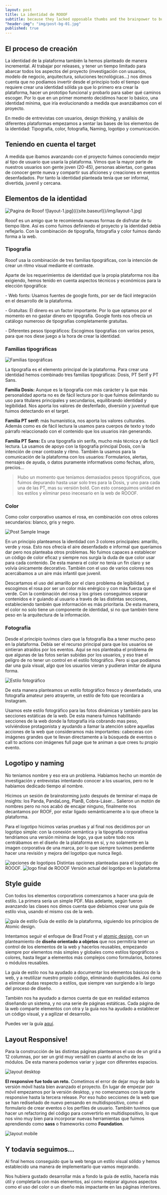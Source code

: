 ```yaml
---
layout: post
title: La identidad de ROOOF
subtitle: because they lacked opposable thumbs and the brainpower to build a space program.
"header-img": "img/post-bg-01.jpg"
published: true
---
```











<h2 class="section-heading">El proceso de creación</h2>

<p>La identidad de la plataforma también la hemos planteado de manera incremental.
Al trabajar por releases, y tener un tiempo limitado para abarcar todos los aspectos del proyecto (investigación con usuarios, modelo de negocio, arquitectura, soluciones tecnológicas...) nos dimos cuenta que no podíamos invertir desde el principio todo el tiempo que requiere crear una identidad sólida ya que lo primero era crear la plataforma, hacer un prototipo funcional y probarlo para saber qué caminos escoger. Por lo que en un primer momento decidimos hacer lo básico, una identidad mínima, que iría evolucionando a medida que avanzábamos con el proyecto.

<p>En medio de entrevistas con usuarios, design thinking, y análisis de diferentes plataformas empezamos a sentar las bases de los elementos de la identidad: Tipografía, color, fotografía, Naming, logotipo y comunicación. </p>

<h2 class="section-heading">Teniendo en cuenta el target</h2>

<p>A medida que íbamos avanzando con el proyecto fuimos conociendo mejor al tipo de usuario que usaría la plataforma. Vimos que la mayor parte de nuestros usuarios son gente joven (20-45), personas abiertas, con ganas de conocer gente nueva y compartir sus aficiones y creaciones en eventos desenfadados. Por tanto la identidad planteada tenía que ser informal, divertida, juvenil y cercana.

<h2 class="section-heading">Elementos de la identidad</h2>


<img src="{{ site.baseurl }}/img/layout-1.jpg" alt="Pagina de Rooof">
![layout-1.jpg]({{site.baseurl}}/img/layout-1.jpg)


<span class="caption text-muted">Rooof es un amigo que te recomienda nuevas formas de disfrutar de tu tiempo libre. Así es como fuimos definiendo el proyecto y la identidad debía reflejarlo.
Con la combinación de tipografía, fotografía y color fuimos dando forma a la web.</span>

<h3>Tipografía</h3>

<p>Rooof usa la combinación de tres familias tipográficas, con la intención de crear un ritmo visual mediante el contraste.</p>

<p>Aparte de los requerimientos de identidad que la propia plataforma nos iba exigiendo, hemos tenido en cuenta aspectos técnicos y económicos para la elección tipográfica:</p>
<p>- Web fonts: Usamos fuentes de google fonts,  por ser de fácil integración en el desarrollo de la plataforma.</p>
<p>- Gratuítas: El dinero es un factor importante. Por lo que optamos por el momento en no gastar dinero en tipografía. Google fonts nos ofrecía un catálogo numeroso de tipografías completamente gratuítas.
<p>- Diferentes pesos tipográficos: Escogimos tipografías con varios pesos,  para que nos diese juego a la hora de crear la identidad.</p>

<h3>Familias tipográficas</h3>

<img src="{{ site.baseurl }}/img/tipografia.png" alt="Familias tipográficas">

<span class="caption text-muted">La tipografía es el elemento principal de la plataforma. Para crear una identidad hemos combinado tres familias tipográficas: Dosis, PT Serif y PT Sans.</span>


<p><strong>Familia Dosis:</strong> Aunque es la tipografía con más carácter y la que más personalidad aporta no es de fácil lectura por lo que fuimos delimitando su uso para titulares principales y secundarios, equilibrando identidad y legibilidad.
Nos aporta los valores de desfenfado, diversión y juventud  que fuimos detectando en el target.</p>

<p><strong>Familia PT serif:</strong> más humanística, nos aporta los valores culturales.  Además como es de fácil lectura la usamos para cuerpos de texto y todo párrafo relaccionado con el contenido que los usuarios irán generando.</p>

<p><strong>Familia PT Sans:</strong> Es una tipografía sin serifa, mucho más técnica y de fácil lectura. La usamos de apoyo con la tipografía principal Dosis, con la intención de crear contraste y ritmo.
También la usamos para la comunicación de la plataforma con los usuarios: Formularios, alertas, mensajes de ayuda,  o datos puramente informativos como fechas, aforo, precios...</p>

<blockquote>Hubo un momento que teníamos demasiados pesos tipográficos, que fuimos depurando hasta usar solo tres para la Dosis, y uno para cada una de las PT, mas su versión bold.  Con esto conseguimos unidad en los estilos y eliminar peso inecesario en la web de ROOOF.</blockquote>

<h3>Color</h3>
<p>Como color corporativo usamos el rosa, en combinación con otros colores secundarios: blanco, gris y negro.</p>

<img src="{{ site.baseurl }}/img/color.png" alt="Post Sample Image">

<p>En un principio planteamos la identidad con 3 colores principales: amarillo, verde y rosa. Esto nos ofrecía el aire desenfadado e informal que queríamos dar pero nos planteaba otros problemas. No fuimos capaces a establecer un código de color eficaz y siempre nos surgía la duda de que color usar para cada contenido. De esta manera el color no tenía un fin claro y se volvía únicamente decorativo. También con el uso de varios colores nos acercábamos a un aire más infantil que juvenil.</p>
<p>Descartamos el uso del amarillo por el claro problema de legibilidad, y escogimos el rosa por ser un color más enérgico y con más fuerza que el verde.
Con la combinación del rosa y los grises conseguimos separar contenidos e ir guiando al usuario a través de las distintas secciones, estableciendo también que información es más prioritaria. De esta manera, el color no solo tiene un componente de identidad, si no que también tiene peso en la arquitectura de la información.</p>

<h3>Fotografía</h3>

<p>Desde el principio tuvimos claro que la fotografía iba a tener mucho peso en la plataforma. Debía ser el recurso principal para que los usuarios se sintieran atraídos por los eventos.
Aquí se nos planteaba el problema de que algunas de las fotos serían subidas por los usuarios, y eso trae el peligro de no tener un control en el estilo fotográfico. Pero si que podíamos dar una guía visual, algo que los usuarios vieran y pudieran imitar de alguna forma. </p>

<img src="{{ site.baseurl }}/img/fotografia.png" alt="Estilo fotográfico">


<p>De esta manera planteamos un estilo fotográfico fresco y desenfadado, una fotografía amateur pero atrayente, un estilo de foto que recordara a Instagram. </p>

<p>Usamos este estilo fotográfico para las fotos dinámicas y también para las secciones estáticas de la web. De esta manera fuimos habilitando secciones de la web donde la fotografía iría cobrando mas peso, volviéndose protagonista y ayudando a llamar la atención sobre aquellas acciones de la web que consideramos más importantes: cabeceras con imágenes grandes que te llevan directamente a la búsqueda de eventos o call to actions con imágenes full page que te animan a que crees tu propio evento.</p>

<h2 class="section-heading">Logotipo y naming</h2>
<p>No teníamos nombre y eso era un problema. Habíamos hecho un montón de investigación y entrevistas intentando conocer a los usuarios, pero no le habíamos dedicado tiempo al nombre. </p>
<p>Hicimos un sesión de brainstorming justo después de terminar el mapa de insights: los Panda, PandaLong, PlanB, Cobra-Láser...
Salieron un motón de nombres pero no nos acabó de encajar ninguno, finalmente nos decantamos por ROOF, por estar ligado semánticamente a lo que ofrece la plataforma.</p>
<p>Para el logotipo hicimos varias pruebas y al final nos decidimos por un logotipo simple: con la conexión semántica y la tipografía corporativa tendríamos una versión mínima de logo, ya que sobre todo nos centrábamos en el diseño de la plataforma en sí, y no solamente en la imagen corporativa de una marca, por lo que siempre tuvimos pendiente hacer una revisión y mejora del logotipo que nunca llegó.</p>

<img src="{{ site.baseurl }}/img/logos.png" alt="opciones de logotipos">
<span class="caption text-muted"> Distintas opciones planteadas para el logotipo de ROOOF.</span>

<img src="{{ site.baseurl }}/img/logo-final.png" alt="logo final de ROOOF">
<span class="caption text-muted"> Versión actual del logotipo en la plataforma </span>

<h2 class="section-heading">Style guide</h2>
<p>Con todos los elementos corporativos comenzamos a hacer una guía de estilo. La primera sería un simple PDF. Más adelante, según fueron avanzando las clases nos dimos cuenta que debíamos crear una guía de estilo viva, usando el mismo css de la web.</p>

<img src="{{ site.baseurl }}/img/styleguide.png" alt="guía de estilo">
<span class="caption text-muted"> Guía de estilo de la plataforma, siguiendo los principios de Atomic design. </span>

<p>Intentamos seguir el enfoque de Brad Frost y el <a href="http://patternlab.io/about.html">atomic design</a>, con un planteamiento de <strong>diseño orientado a objetos</strong> que nos permitiría tener un control de los elementos de la web y hacerlos reusables, empezando siempre por elementos más simples y globales como estilos tipográficos o colores, hasta llegar a elementos más complejos como formularios, botones o módulos reusables.</p>
<p>La guía de estilo nos ha ayudado a documentar los elementos básicos de la web, y a reutilizar nuestro propio código, eliminando duplicidades. Así como a eliminar dudas respecto a estilos, que siempre van surgiendo a lo largo del proceso de diseño.</p>
<p>También nos ha ayudado a darnos cuenta de que en realidad estamos diseñando un sistema, y no una serie de páginas estáticas. Cada página de la web comparte elementos con otra y la guía nos ha ayudado a establecer un código visual, y a agilizar el desarrollo.</p>

<p>Puedes ver la guía <a href="http://rooof-project.github.io/style-guide">aquí</a>.</p>

<h2 class="section-heading">Layout Responsive!</h2>
<p>Para la construcción de las distintas páginas planteamos el uso de un grid a 12 columnas, por ser un grid muy versátil en cuanto al ancho de los módulos. De esta manera podemos variar y jugar con diferentes espacios.</p>

<img src="{{ site.baseurl }}/img/layout-desktop.jpg" alt="layout desktop">

<p><strong>El responsive fue todo un reto.</strong> Cometimos el error de dejar muy de lado la versión móvil hasta bien avanzado el proyecto. En lugar de empezar por móvil empezamos por la versión desktop, y no comenzamos con la parte responsive hasta la tercera release. Por eso hubo secciones de la web que se han rediseñado de nuevo pensando en multidispositivo, como el formulario de crear eventos o los perfiles de usuario. También tuvimos que hacer un refactoring del código para convertirlo en multidispositivo, lo que nos vino muy bien para incorporar nuevas herramientas que fuimos aprendiendo como <strong>sass</strong> o frameworks como <strong>Foundation</strong>.</p>

<img src="{{ site.baseurl }}/img/layout-mobile.jpg" alt="layout mobile">


<h2 class="section-heading">Y todavía seguimos...</h2>

<p>Al final hemos conseguido que la web tenga un estilo visual sólido y hemos establecido una manera de implementarlo que vamos mejorando.

Nos hubiera gustado desarrollar más a fondo la guía de estilo, hacerla más útil y completarla con más elementos, así como mejorar algunos aspectos como el uso del color o un diseño más impactante en las páginas interiores.</p>
